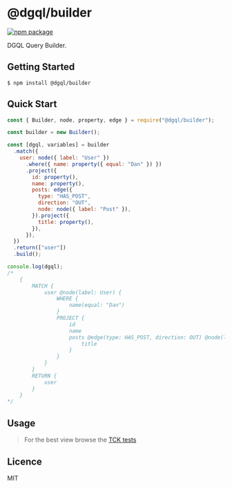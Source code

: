 # @dgql/builder

<a href="https://badge.fury.io/js/%40dgql%2Fbuilder">
  <img alt="npm package" src="https://badge.fury.io/js/%40dgql%2Fbuilder.svg">
</a>

DGQL Query Builder.

## Getting Started

```
$ npm install @dgql/builder
```

## Quick Start

```js
const { Builder, node, property, edge } = require("@dgql/builder");

const builder = new Builder();

const [dgql, variables] = builder
  .match({
    user: node({ label: "User" })
      .where({ name: property({ equal: "Dan" }) })
      .project({
        id: property(),
        name: property(),
        posts: edge({
          type: "HAS_POST",
          direction: "OUT",
          node: node({ label: "Post" }),
        }).project({
          title: property(),
        }),
      }),
  })
  .return(["user"])
  .build();

console.log(dgql);
/*
    {
        MATCH {
            user @node(label: User) {
                WHERE {
                    name(equal: "Dan")
                }
                PROJECT {
                    id
                    name
                    posts @edge(type: HAS_POST, direction: OUT) @node(label: Post) {
                        title
                    }
                }
            }
        }
        RETURN {
            user
        }
    }
*/
```

## Usage

> For the best view browse the [TCK tests](./tests/tck)

## Licence

MIT
